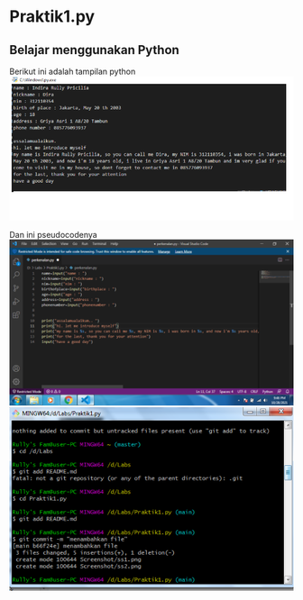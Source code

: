 # Praktik1.py
## Belajar menggunakan Python

Berikut ini adalah tampilan python
![Gambar 1](screenshot/ss2.png)

Dan ini pseudocodenya
![Gambar 2](screenshot/ss1.png)
![Gambar 3](screenshot/ss3.png)

